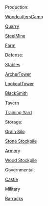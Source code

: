 Production:

[WoodcuttersCamp](https://sketchfab.com/3d-models/medieval-house-1bea14d1a8a34b0b86a5374f256b47bf )

[Quarry]()

[SteelMine](https://sketchfab.com/3d-models/medieval-house-4-b42578994a334bb1a544c51043276f85#download)

[Farm](https://sketchfab.com/3d-models/windmill-game-ready-6a006afce57a447baa60c7a6791f0086)

Defense:

[Stables](https://sketchfab.com/3d-models/horse-stable-c510f246b5b44027b4fa52f44982aa73)

[ArcherTower](https://sketchfab.com/3d-models/viking-watch-tower-5cd42c3ef75748e0b57f25247f073d53)

[LookoutTower](https://sketchfab.com/3d-models/medieval-tower-45a6c29ac5b44c608fea237840e31cca#download)

[BlackSmith](https://sketchfab.com/3d-models/medieval-blacksmith-2e4f2725963644c685419dea1e4430df)

[Tavern](https://sketchfab.com/3d-models/medieval-tavern-03f758757c3e448d81f50831b8533c98)

[Training Yard](https://sketchfab.com/3d-models/fantasy-army-tent-b53f7ed48de1406b8784b9792f0fb4ac)

Storage:

[Grain Silo](https://sketchfab.com/3d-models/medieval-tower-6c821f2aae3b4e8db5d94c6f48fb568b)

[Stone Stockpile](https://sketchfab.com/3d-models/stilized-house-191a15100a9a487fa39540a208bed857)

[Armory](https://sketchfab.com/3d-models/medieval-house-low-poly-for-gamedev-07b3c4f707eb4f419170563ede3557e4)

[Wood Stockpile](https://sketchfab.com/3d-models/wood-plant-house-freepolyorg-0547e252f3bc4350befbe6ffc2a583b9)

Governmental:

[Castle](https://sketchfab.com/3d-models/castle-3d-model-23eb94cac33d4099b7185a81bdc038e4)

Military

[Barracks](https://sketchfab.com/3d-models/medieval-import-shop-39b8c3017a184adf8d73ee25c00978fe)


